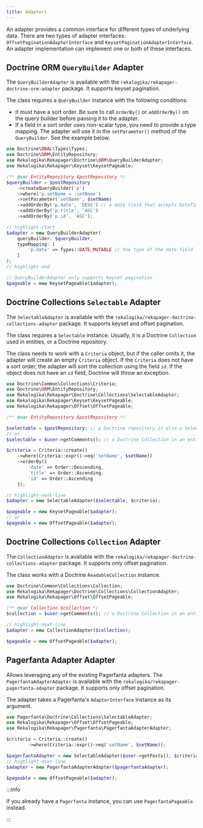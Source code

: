```yaml
---
title: Adapters
---
```


An adapter provides a common interface for different types of underlying data.
There are two types of adapter interfaces: `OffsetPaginationAdapterInterface`
and `KeysetPaginationAdapterInterface`. An adapter implementation can implement
one or both of these interfaces.

## Doctrine ORM `QueryBuilder` Adapter

The `QueryBuilderAdapter` is available with the
`rekalogika/rekapager-doctrine-orm-adapter` package. It supports keyset
pagination.

The class requires a `QueryBuilder` instance with the following conditions:

* It must have a sort order. Be sure to call `orderBy()` or `addOrderBy()` on
  the query builder before passing it to the adapter.
* If a field in a sort order uses non-scalar type, you need to provide a type
  mapping. The adapter will use it in the `setParameter()` method of the
  `QueryBuilder`. See the example below.

```php
use Doctrine\DBAL\Types\Types;
use Doctrine\ORM\EntityRepository;
use Rekalogika\Rekapager\Doctrine\ORM\QueryBuilderAdapter;
use Rekalogika\Rekapager\Keyset\KeysetPageable;

/** @var EntityRepository $postRepository */
$queryBuilder = $postRepository
    ->createQueryBuilder('p')
    ->where('p.setName = :setName')
    ->setParameter('setName', $setName)
    ->addOrderBy('p.date', 'DESC') // a date field that accepts DateTime
    ->addOrderBy('p.title', 'ASC')
    ->addOrderBy('p.id', 'ASC');

// highlight-start
$adapter = new QueryBuilderAdapter(
    queryBuilder: $queryBuilder,
    typeMapping: [
        'p.date' => Types::DATE_MUTABLE // the type of the date field
    ]
);
// highlight-end

// QueryBuilderAdapter only supports Keyset pagination
$pageable = new KeysetPageable($adapter);
```

## Doctrine Collections `Selectable` Adapter

The `SelectableAdapter` is available with the
`rekalogika/rekapager-doctrine-collections-adapter` package. It supports keyset
and offset pagination.

The class requires a `Selectable` instance. Usually, it is a Doctrine
`Collection` used in entities, or a Doctrine repository.

The class needs to work with a `Criteria` object, but if the caller omits it,
the adapter will create an empty `Criteria` object. If the `Criteria` does not
have a sort order, the adapter will sort the collection using the field `id`. If
the object does not have an `id` field, Doctrine will throw an exception.

```php
use Doctrine\Common\Collections\Criteria;
use Doctrine\ORM\EntityRepository;
use Rekalogika\Rekapager\Doctrine\Collections\SelectableAdapter;
use Rekalogika\Rekapager\Keyset\KeysetPageable;
use Rekalogika\Rekapager\Offset\OffsetPageable;

/** @var EntityRepository $postRepository */

$selectable = $postRepository; // a Doctrine repository is also a Selectable
// or
$selectable = $user->getComments(); // a Doctrine Collection in an entity

$criteria = Criteria::create()
    ->where(Criteria::expr()->eq('setName', $setName))
    ->orderBy([
        'date' => Order::Descending,
        'title' => Order::Ascending,
        'id' => Order::Ascending
    ]);

// highlight-next-line
$adapter = new SelectableAdapter($selectable, $criteria);

$pageable = new KeysetPageable($adapter);
// or
$pageable = new OffsetPageable($adapter);
```

## Doctrine Collections `Collection` Adapter

The `CollectionAdapter` is available with the
`rekalogika/rekapager-doctrine-collections-adapter` package. It supports only
offset pagination.

The class works with a Doctrine `ReadableCollection` instance.

```php
use Doctrine\Common\Collections\Collection;
use Rekalogika\Rekapager\Doctrine\Collections\CollectionAdapter;
use Rekalogika\Rekapager\Offset\OffsetPageable;

/** @var Collection $collection */
$collection = $user->getComments(); // a Doctrine Collection in an entity

// highlight-next-line
$adapter = new CollectionAdapter($collection);

$pageable = new OffsetPageable($adapter);
```

## Pagerfanta Adapter Adapter

Allows leveraging any of the existing Pagerfanta adapters. The
`PagerfantaAdapterAdapter` is available with the
`rekalogika/rekapager-pagerfanta-adapter` package. It supports only offset
pagination.

The adapter takes a Pagerfanta's `AdapterInterface` instance as its argument.

```php
use Pagerfanta\Doctrine\Collections\SelectableAdapter;
use Rekalogika\Rekapager\Offset\OffsetPageable;
use Rekalogika\Rekapager\Pagerfanta\PagerfantaAdapterAdapter;

$criteria = Criteria::create()
        ->where(Criteria::expr()->eq('setName', $setName));

$pagerfantaAdapter = new SelectableAdapter($user->getPosts(), $criteria);
// highlight-next-line
$adapter = new PagerfantaAdapterAdapter($pagerfantaAdapter);

$pageable = new OffsetPageable($adapter);
```

:::info

If you already have a `Pagerfanta` instance, you can use `PagerfantaPageable`
instead.

:::